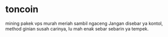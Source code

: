 # toncoin
mining pakek vps murah meriah sambil ngaceng
Jangan disebar ya kontol, method ginian susah carinya, lu mah enak sebar sebarin ya tempek.
